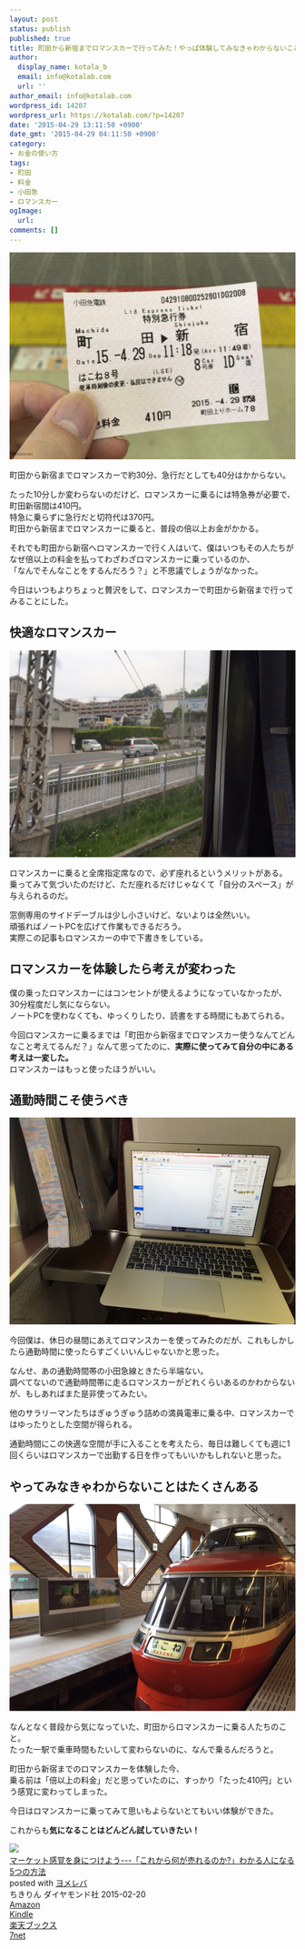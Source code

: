 ```yaml
---
layout: post
status: publish
published: true
title: 町田から新宿までロマンスカーで行ってみた！やっぱ体験してみなきゃわからないことって沢山ある
author:
  display_name: kotala_b
  email: info@kotalab.com
  url: ''
author_email: info@kotalab.com
wordpress_id: 14207
wordpress_url: https://kotalab.com/?p=14207
date: '2015-04-29 13:11:50 +0900'
date_gmt: '2015-04-29 04:11:50 +0900'
category:
- お金の使い方
tags:
- 町田
- 料金
- 小田急
- ロマンスカー
ogImage:
  url:
comments: []
---
```

<p><img src="/wp-content/uploads/2015/04/romancecar-good-experience_20150429_01.jpg" alt="Romancecar good experience 20150429 01" width="546" height ="364" class="aligncenter size-large" /></p>
<p>町田から新宿までロマンスカーで約30分、急行だとしても40分はかからない。</p>
<p>たった10分しか変わらないのだけど、ロマンスカーに乗るには特急券が必要で、町田新宿間は410円。<br />
特急に乗らずに急行だと切符代は370円。<br />
町田から新宿までロマンスカーに乗ると、普段の倍以上お金がかかる。</p>
<p>それでも町田から新宿へロマンスカーで行く人はいて、僕はいつもその人たちがなぜ倍以上の料金を払ってわざわざロマンスカーに乗っているのか、<br />
「なんでそんなことをするんだろう？」と不思議でしょうがなかった。</p>
<p>今日はいつもよりちょっと贅沢をして、ロマンスカーで町田から新宿まで行ってみることにした。</p>
<!--more-->
<h2>快適なロマンスカー</h2>
<p><img src="/wp-content/uploads/2015/04/romancecar-good-experience_20150429_02.jpg" alt="Romancecar good experience 20150429 02" width="546" height ="364" class="aligncenter size-large" /></p>
<p>ロマンスカーに乗ると全席指定席なので、必ず座れるというメリットがある。<br />
乗ってみて気づいたのだけど、ただ座れるだけじゃなくて「自分のスペース」が与えられるのだ。</p>
<p>窓側専用のサイドデーブルは少し小さいけど、ないよりは全然いい。<br />
頑張ればノートPCを広げて作業もできるだろう。<br />
実際この記事もロマンスカーの中で下書きをしている。</p>
<h2>ロマンスカーを体験したら考えが変わった</h2>
<p>僕の乗ったロマンスカーにはコンセントが使えるようになっていなかったが、30分程度だし気にならない。<br />
ノートPCを使わなくても、ゆっくりしたり、読書をする時間にもあてられる。</p>
<p>今回ロマンスカーに乗るまでは「町田から新宿までロマンスカー使うなんてどんなこと考えてるんだ？」なんて思ってたのに、<strong>実際に使ってみて自分の中にある考えは一変した。</strong><br />
<span class="b">ロマンスカーはもっと使ったほうがいい。</span></p>
<h2>通勤時間こそ使うべき</h2>
<p><img src="/wp-content/uploads/2015/04/romancecar-good-experience_20150429_03.jpg" alt="Romancecar good experience 20150429 03" width="546" height ="364" class="aligncenter size-large" /></p>
<p>今回僕は、休日の昼間にあえてロマンスカーを使ってみたのだが、これもしかしたら通勤時間に使ったらすごくいいんじゃないかと思った。</p>
<p>なんせ、あの通勤時間帯の小田急線ときたら半端ない。<br />
調べてないので通勤時間帯に走るロマンスカーがどれくらいあるのかわからないが、もしあればまた是非使ってみたい。</p>
<p><span class="b">他のサラリーマンたちはぎゅうぎゅう詰めの満員電車に乗る中、ロマンスカーではゆったりとした空間が得られる。</span></p>
<p>通勤時間にこの快適な空間が手に入ることを考えたら、毎日は難しくても週に1回くらいはロマンスカーで出勤する日を作ってもいいかもしれないと思った。</p>
<h2>やってみなきゃわからないことはたくさんある</h2>
<p><img src="/wp-content/uploads/2015/04/romancecar-good-experience_20150429_04.jpg" alt="Romancecar good experience 20150429 04" width="546" height ="364" class="aligncenter size-large" /></p>
<p>なんとなく普段から気になっていた、町田からロマンスカーに乗る人たちのこと。<br />
たった一駅で乗車時間もたいして変わらないのに、なんで乗るんだろうと。</p>
<p>町田から新宿までのロマンスカーを体験した今、<br />
乗る前は「倍以上の料金」だと思っていたのに、すっかり「たった410円」という感覚に変わってしまった。</p>
<p>今日はロマンスカーに乗ってみて思いもよらないとてもいい体験ができた。</p>
<p>これからも<strong>気になることはどんどん試していきたい！</strong></p>
<div class="booklink-box">
<div class="booklink-image"><a href="https://www.amazon.co.jp/exec/obidos/asin/4478064784/same-22/" rel="nofollow" target="_blank"><img src="https://images-fe.ssl-images-amazon.com/images/I/51GLVSqdPLL._SL160_.jpg" style="border: none;" /></a></div>
<div class="booklink-info">
<div class="booklink-name"><a href="https://www.amazon.co.jp/exec/obidos/asin/4478064784/same-22/" rel="nofollow" target="_blank">マーケット感覚を身につけよう---「これから何が売れるのか?」わかる人になる5つの方法</a>
<div class="booklink-powered-date">posted with <a href="https://yomereba.com" rel="nofollow" target="_blank">ヨメレバ</a></div>
</div>
<div class="booklink-detail">ちきりん ダイヤモンド社 2015-02-20    </div>
<div class="booklink-link2">
<div class="shoplinkamazon"><a href="https://www.amazon.co.jp/exec/obidos/asin/4478064784/same-22/" rel="nofollow" target="_blank">Amazon</a></div>
<div class="shoplinkkindle"><a href="https://www.amazon.co.jp/exec/obidos/ASIN/B00TPC8JXE/same-22/" rel="nofollow" target="_blank">Kindle</a></div>
<div class="shoplinkrakuten"><a href="http://c.af.moshimo.com/af/c/click?a_id=374939&p_id=56&pc_id=56&pl_id=637&s_v=b5Rz2P0601xu&url=http%3A%2F%2Fbooks.rakuten.co.jp%2Frb%2F13092091%2F" rel="nofollow" target="_blank">楽天ブックス</a><img src="http://i.af.moshimo.com/af/i/impression?a_id=374939&p_id=56&pc_id=56&pl_id=637" width="1" height="1" style="border:none;"></div>
<div class="shoplinkseven"><a href="https://ck.jp.ap.valuecommerce.com/servlet/referral?sid=2967684&pid=881104827&vc_url=http%3A%2F%2Fwww.7netshopping.jp%2Fbooks%2Fsearch_result%2F%3Fctgy%3Dbooks%26code%3D4478064784" target="_blank">7net</a><img src="http://atq.ad.valuecommerce.com/servlet/atq/gifbanner?sid=2967684&pid=881104827" height="1" width="1" border="0"></div>
</p></div>
</div>
<div class="booklink-footer"></div>
</div>

